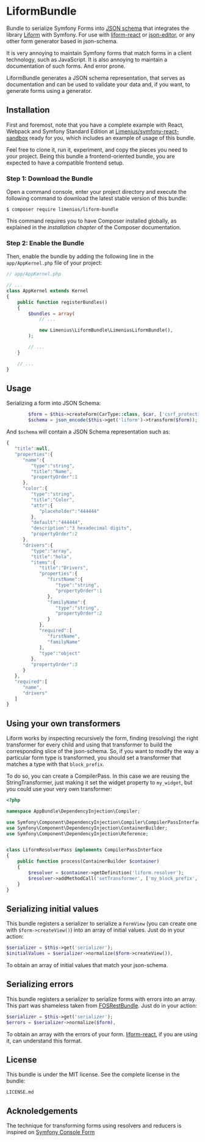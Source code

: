 LiformBundle
============

Bundle to serialize Symfony Forms into [JSON schema](http://json-schema.org/) that integrates the library [Liform](https://github.com/Limenius/Liform) with Symfony. For use with [liform-react](https://github.com/Limenius/liform-react) or [json-editor](https://github.com/jdorn/json-editor), or any other form generator based in json-schema.

It is very annoying to maintain Symfony forms that match forms in a client technology, such as JavaScript. It is also annoying to maintain a documentation of such forms. And error prone.

LiformBundle generates a JSON schema representation, that serves as documentation and can be used to validate your data and, if you want, to generate forms using a generator.

## Installation

First and foremost, note that you have a complete example with React, Webpack and Symfony Standard Edition at [Limenius/symfony-react-sandbox](https://github.com/Limenius/symfony-react-sandbox) ready for you, which includes an example of usage of this bundle.

Feel free to clone it, run it, experiment, and copy the pieces you need to your project. Being this bundle a frontend-oriented bundle, you are expected to have a compatible frontend setup.

### Step 1: Download the Bundle

Open a command console, enter your project directory and execute the
following command to download the latest stable version of this bundle:

    $ composer require limenius/liform-bundle

This command requires you to have Composer installed globally, as explained
in the *installation chapter* of the Composer documentation.

### Step 2: Enable the Bundle

Then, enable the bundle by adding the following line in the `app/AppKernel.php`
file of your project:

```php
// app/AppKernel.php

// ...
class AppKernel extends Kernel
{
    public function registerBundles()
    {
        $bundles = array(
            // ...

            new Limenius\LiformBundle\LimeniusLiformBundle(),
        );

        // ...
    }

    // ...
}
```

## Usage

Serializing a form into JSON Schema:

```php
        $form = $this->createForm(CarType::class, $car, ['csrf_protection' => false]);
        $schema = json_encode($this->get('liform')->transform($form));
```

And `$schema` will contain a JSON Schema representation such as:

```js
{  
   "title":null,
   "properties":{  
      "name":{  
         "type":"string",
         "title":"Name",
         "propertyOrder":1
      },
      "color":{  
         "type":"string",
         "title":"Color",
         "attr":{  
            "placeholder":"444444"
         },
         "default":"444444",
         "description":"3 hexadecimal digits",
         "propertyOrder":2
      },
      "drivers":{  
         "type":"array",
         "title":"hola",
         "items":{  
            "title":"Drivers",
            "properties":{  
               "firstName":{  
                  "type":"string",
                  "propertyOrder":1
               },
               "familyName":{  
                  "type":"string",
                  "propertyOrder":2
               }
            },
            "required":[  
               "firstName",
               "familyName"
            ],
            "type":"object"
         },
         "propertyOrder":3
      }
   },
   "required":[  
      "name",
      "drivers"
   ]
}

```

## Using your own transformers

Liform works by inspecting recursively the form, finding (resolving) the right transformer for every child and using that transformer to build the corresponding slice of the json-schema. So, if you want to modify the way a particular form type is transformed, you should set a transformer that matches a type with that `block_prefix`.

To do so, you can create a CompilerPass. In this case we are reusing the StringTransformer, just making it set the widget property to `my_widget`, but you could use your very own transformer:

```php
<?php

namespace AppBundle\DependencyInjection\Compiler;

use Symfony\Component\DependencyInjection\Compiler\CompilerPassInterface;
use Symfony\Component\DependencyInjection\ContainerBuilder;
use Symfony\Component\DependencyInjection\Reference;


class LiformResolverPass implements CompilerPassInterface
{
    public function process(ContainerBuilder $container)
    {
        $resolver = $container->getDefinition('liform.resolver');
        $resolver->addMethodCall('setTransformer', ['my_block_prefix', new Reference('liform.transformer.string'), 'my_widget']);
    }
}
```

## Serializing initial values

This bundle registers a serializer to serialize a `FormView` (you can create one with `$form->createView()`) into an array of initial values. Just do in your action:

```php
$serializer = $this->get('serializer');
$initialValues = $serializer->normalize($form->createView()),
```

To obtain an array of initial values that match your json-schema.


## Serializing errors


This bundle registers a serializer to serialize forms with errors into an array. This part was shameless taken from [FOSRestBundle](https://github.com/FriendsOfSymfony/FOSRestBundle/blob/master/Serializer/Normalizer/FormErrorNormalizer.php). Just do in your action:

```php
$serializer = $this->get('serializer');
$errors = $serializer->normalize($form),
```

To obtain an array with the errors of your form. [liform-react](https://github.com/Limenius/liform-react), if you are using it, can understand this format.

## License

This bundle is under the MIT license. See the complete license in the bundle:

    LICENSE.md

## Acknoledgements

The technique for transforming forms using resolvers and reducers is inspired on [Symfony Console Form](https://github.com/matthiasnoback/symfony-console-form)
